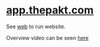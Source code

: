 # [app.thepakt.com](https://app.thepakt.com)

See [web](web) to run website.

Overview video can be seen [here](https://youtu.be/uxBKIh5ft2Q)
